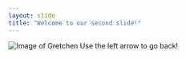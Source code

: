 ```yaml
---
layout: slide
title: "Welcome to our second slide!"
---
```

![Image of Gretchen](https://i.pinimg.com/564x/7e/1d/75/7e1d75dd535cdd330fa8ae8ac776e292.jpg)
Use the left arrow to go back!
